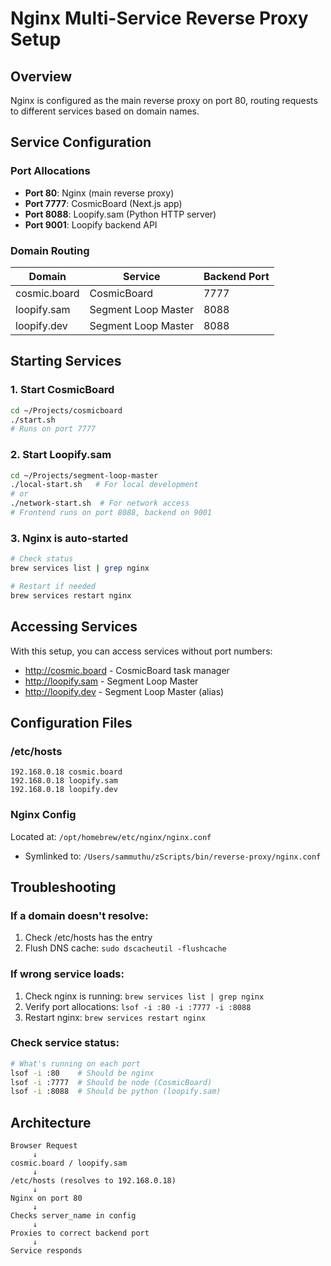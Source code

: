 # Nginx Multi-Service Reverse Proxy Setup

## Overview
Nginx is configured as the main reverse proxy on port 80, routing requests to different services based on domain names.

## Service Configuration

### Port Allocations
- **Port 80**: Nginx (main reverse proxy)
- **Port 7777**: CosmicBoard (Next.js app)
- **Port 8088**: Loopify.sam (Python HTTP server)
- **Port 9001**: Loopify backend API

### Domain Routing
| Domain | Service | Backend Port |
|--------|---------|--------------|
| cosmic.board | CosmicBoard | 7777 |
| loopify.sam | Segment Loop Master | 8088 |
| loopify.dev | Segment Loop Master | 8088 |

## Starting Services

### 1. Start CosmicBoard
```bash
cd ~/Projects/cosmicboard
./start.sh
# Runs on port 7777
```

### 2. Start Loopify.sam
```bash
cd ~/Projects/segment-loop-master
./local-start.sh   # For local development
# or
./network-start.sh  # For network access
# Frontend runs on port 8088, backend on 9001
```

### 3. Nginx is auto-started
```bash
# Check status
brew services list | grep nginx

# Restart if needed
brew services restart nginx
```

## Accessing Services

With this setup, you can access services without port numbers:
- http://cosmic.board - CosmicBoard task manager
- http://loopify.sam - Segment Loop Master
- http://loopify.dev - Segment Loop Master (alias)

## Configuration Files

### /etc/hosts
```
192.168.0.18 cosmic.board
192.168.0.18 loopify.sam
192.168.0.18 loopify.dev
```

### Nginx Config
Located at: `/opt/homebrew/etc/nginx/nginx.conf`
- Symlinked to: `/Users/sammuthu/zScripts/bin/reverse-proxy/nginx.conf`

## Troubleshooting

### If a domain doesn't resolve:
1. Check /etc/hosts has the entry
2. Flush DNS cache: `sudo dscacheutil -flushcache`

### If wrong service loads:
1. Check nginx is running: `brew services list | grep nginx`
2. Verify port allocations: `lsof -i :80 -i :7777 -i :8088`
3. Restart nginx: `brew services restart nginx`

### Check service status:
```bash
# What's running on each port
lsof -i :80    # Should be nginx
lsof -i :7777  # Should be node (CosmicBoard)
lsof -i :8088  # Should be python (loopify.sam)
```

## Architecture
```
Browser Request
     ↓
cosmic.board / loopify.sam
     ↓
/etc/hosts (resolves to 192.168.0.18)
     ↓
Nginx on port 80
     ↓
Checks server_name in config
     ↓
Proxies to correct backend port
     ↓
Service responds
```